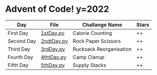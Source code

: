 # Advent of Code! y=2022

|Day|File|Challange Name|Stars|
|--|--|--|--|
|First Day|[1stDay.py](https://github.com/Cracowiatschek/AdventOfCode_2022/blob/master/1stDay.py)|Calorie Counting|++|
|Second Day|[2ndtDay.py](https://github.com/Cracowiatschek/AdventOfCode_2022/blob/master/2ndDay.py)|Rock Paper Scissors|++|
|Third Day|[3rdDay.py](https://github.com/Cracowiatschek/AdventOfCode_2022/blob/master/3rdDay.py)|Rucksack Reorganisation|++|
|Fourth Day|[4thtDay.py](https://github.com/Cracowiatschek/AdventOfCode_2022/blob/master/4thDay.py)|Camp Clanup|++|
|Fifth Day|[5thDay.py](https://github.com/Cracowiatschek/AdventOfCode_2022/blob/master/5thDay.py)|Supply Stacks|++|
